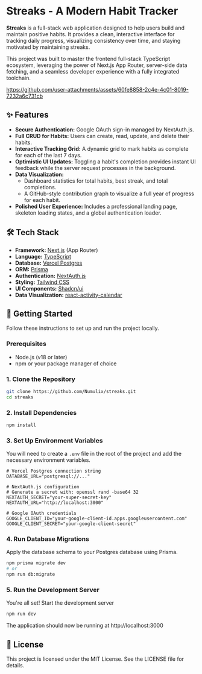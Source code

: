 # Streaks - A Modern Habit Tracker

**Streaks** is a full-stack web application designed to help users build and maintain positive habits. It provides a clean, interactive interface for tracking daily progress, visualizing consistency over time, and staying motivated by maintaining streaks.

This project was built to master the frontend full-stack TypeScript ecosystem, leveraging the power of Next.js App Router, server-side data fetching, and a seamless developer experience with a fully integrated toolchain.

https://github.com/user-attachments/assets/60fe8858-2c4e-4c01-8019-7232a6c731cb

## ✨ Features

* **Secure Authentication:** Google OAuth sign-in managed by NextAuth.js.
* **Full CRUD for Habits:** Users can create, read, update, and delete their habits.
* **Interactive Tracking Grid:** A dynamic grid to mark habits as complete for each of the last 7 days.
* **Optimistic UI Updates:** Toggling a habit's completion provides instant UI feedback while the server request processes in the background.
* **Data Visualization:**
    * Dashboard statistics for total habits, best streak, and total completions.
  * A GitHub-style contribution graph to visualize a full year of progress for each habit.
* **Polished User Experience:** Includes a professional landing page, skeleton loading states, and a global authentication loader.


## 🛠️ Tech Stack

* **Framework:** [Next.js](https://nextjs.org/) (App Router)
* **Language:** [TypeScript](https://www.typescriptlang.org/)
* **Database:** [Vercel Postgres](https://vercel.com/storage/postgres)
* **ORM:** [Prisma](https://www.prisma.io/)
* **Authentication:** [NextAuth.js](https://next-auth.js.org/)
* **Styling:** [Tailwind CSS](https://tailwindcss.com/)
* **UI Components:** [Shadcn/ui](https://ui.shadcn.com/)
* **Data Visualization:** [react-activity-calendar](https://github.com/grubersjoe/react-activity-calendar)


## 🚀 Getting Started

Follow these instructions to set up and run the project locally.

### Prerequisites

* Node.js (v18 or later)
* npm or your package manager of choice

### 1. Clone the Repository

```bash
git clone https://github.com/Numulix/streaks.git
cd streaks
```

### 2. Install Dependencies

```bash
npm install
```

### 3. Set Up Environment Variables

You will need to create a `.env` file in the root of the project and add the necessary environment variables.

```
# Vercel Postgres connection string
DATABASE_URL="postgresql://..."

# NextAuth.js configuration
# Generate a secret with: openssl rand -base64 32
NEXTAUTH_SECRET="your-super-secret-key"
NEXTAUTH_URL="http://localhost:3000"

# Google OAuth credentials
GOOGLE_CLIENT_ID="your-google-client-id.apps.googleusercontent.com"
GOOGLE_CLIENT_SECRET="your-google-client-secret"
```

### 4. Run Database Migrations

Apply the database schema to your Postgres database using Prisma.

```bash
npm prisma migrate dev
# or
npm run db:migrate
```

### 5. Run the Development Server

You're all set! Start the development server

```bash
npm run dev
```

The application should now be running at http://localhost:3000

## 📄 License

This project is licensed under the MIT License. See the LICENSE file for details.
